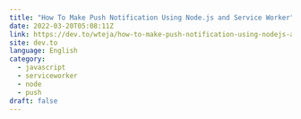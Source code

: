 ```yaml
---
title: "How To Make Push Notification Using Node.js and Service Worker"
date: 2022-03-20T05:08:11Z
link: https://dev.to/wteja/how-to-make-push-notification-using-nodejs-and-service-worker-jaa?utm_medium=RSS&utm_source=news.12bit.vn
site: dev.to
language: English
category:
  - javascript
  - serviceworker
  - node
  - push
draft: false
---
```

